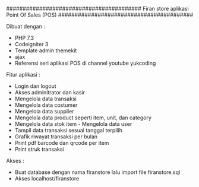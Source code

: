 #########################################
Firan store aplikasi Point Of Sales (POS)
#########################################

Dibuat dengan : 
- PHP 7.3 
- Codeigniter 3 
- Template admin themekit 
- ajax 
- Referensi seri aplikasi POS di channel youtube yukcoding

Fitur aplikasi : 
- Login dan logout 
- Akses adminitrator dan kasir 
- Mengelola data transaksi 
- Mengelola data costumer 
- Mengelola data supplier 
- Mengelola data product seperti item, unit, dan category 
- Mengelola data stok item - Mengelola data user 
- Tampil data transaksi sesuai tanggal terpilih 
- Grafik riwayat transaksi per bulan 
- Print pdf barcode dan qrcode per item 
- Print struk transaksi

Akses :
- Buat database dengan nama firanstore lalu import file firanstore.sql
- Akses localhost/firanstore
